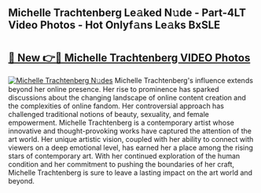 ## Michelle Trachtenberg Le𝚊ked N𝚞de - Part-4LT Video Photos - Hot Onlyf𝚊ns Le𝚊ks BxSLE

# <h2><a href="http://ab56444.deff.icu/?id=Michelle+Trachtenberg">🔗 New 👉🔴 Michelle Trachtenberg VIDEO Photos</a></h2>

[![Michelle Trachtenberg N𝚞des](https://i.imgur.com/rIISA9y.gif)](http://ab56444.deff.icu/?id=Michelle+Trachtenberg)
Michelle Trachtenberg's influence extends beyond her online presence. Her rise to prominence has sparked discussions about the changing landscape of online content creation and the complexities of online fandom. Her controversial approach has challenged traditional notions of beauty, sexuality, and female empowerment. Michelle Trachtenberg is a contemporary artist whose innovative and thought-provoking works have captured the attention of the art world. Her unique artistic vision, coupled with her ability to connect with viewers on a deep emotional level, has earned her a place among the rising stars of contemporary art. With her continued exploration of the human condition and her commitment to pushing the boundaries of her craft, Michelle Trachtenberg is sure to leave a lasting impact on the art world and beyond.

